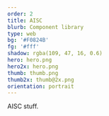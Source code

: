 ```yaml
---
order: 2
title: AISC
blurb: Component library
type: web
bg: '#F0824B'
fg: '#fff'
shadow: rgba(109, 47, 16, 0.6)
hero: hero.png
hero2x: hero.png
thumb: thumb.png
thumb2x: thumb@2x.png
orientation: portrait
---
```


AISC stuff.